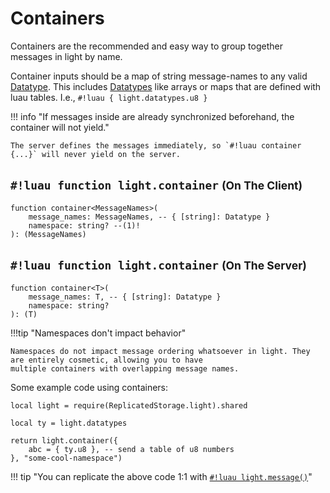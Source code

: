 # Containers

Containers are the recommended and easy way to group together messages in light by name.

Container inputs should be a map of string message-names to any valid [Datatype](../../../datatypes/index.md#what-is-a-datatype).
This includes [Datatypes](../../../datatypes/index.md#what-is-a-datatype) like arrays or maps that are defined with luau tables.
I.e., `#!luau { light.datatypes.u8 }`

!!! info "If messages inside are already synchronized beforehand, the container will not yield."

    The server defines the messages immediately, so `#!luau container {...}` will never yield on the server.

## `#!luau function light.container` <small>(On The Client)</small>

```luau title='<!-- shared --> <!-- sync --> <!-- async -->'
function container<MessageNames>(
    message_names: MessageNames, -- { [string]: Datatype }
    namespace: string? --(1)!
): (MessageNames)
```

## `#!luau function light.container` <small>(On The Server)</small>

```luau title='<!-- shared --> <!-- sync -->'
function container<T>(
    message_names: T, -- { [string]: Datatype }
    namespace: string?
): (T)
```

!!!tip "Namespaces don't impact behavior"

    Namespaces do not impact message ordering whatsoever in light. They are entirely cosmetic, allowing you to have
    multiple containers with overlapping message names.

Some example code using containers:

```luau
local light = require(ReplicatedStorage.light).shared

local ty = light.datatypes

return light.container({
    abc = { ty.u8 }, -- send a table of u8 numbers
}, "some-cool-namespace")
```

!!! tip "You can replicate the above code 1:1 with [`#!luau light.message()`](./message.md)"

